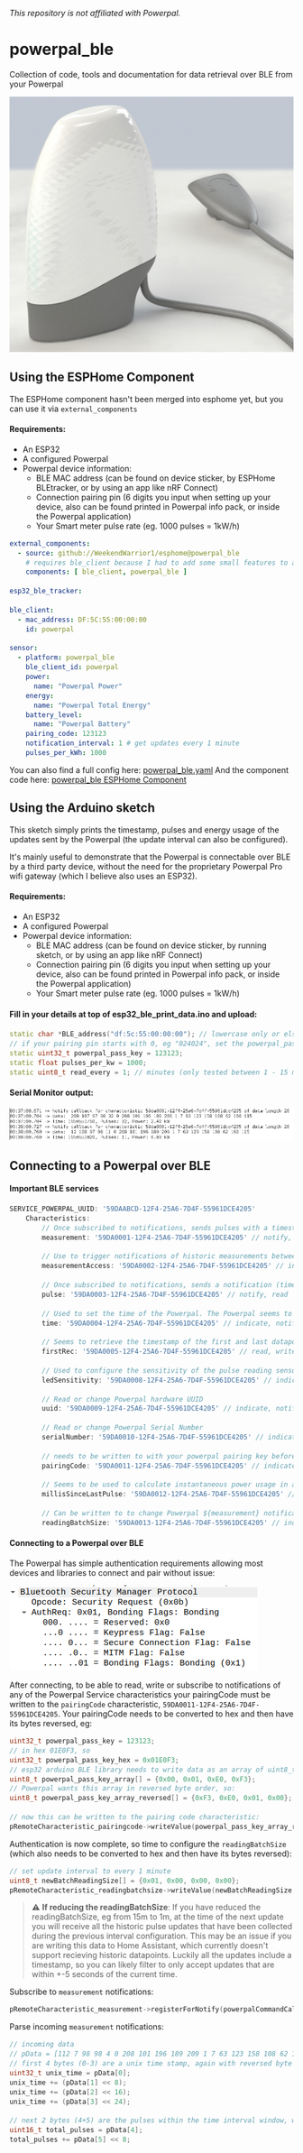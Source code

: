 _This repository is not affiliated with Powerpal._

# powerpal_ble
Collection of code, tools and documentation for data retrieval over BLE from your Powerpal

![Powerpal Device](assets/powerpal_device_cropped.png)

## Using the ESPHome Component

The ESPHome component hasn't been merged into esphome yet, but you can use it via `external_components`

#### Requirements:
- An ESP32
- A configured Powerpal
- Powerpal device information:
  - BLE MAC address (can be found on device sticker, by ESPHome BLEtracker, or by using an app like nRF Connect)
  - Connection pairing pin (6 digits you input when setting up your device, also can be found printed in Powerpal info pack, or inside the Powerpal application)
  - Your Smart meter pulse rate (eg. 1000 pulses = 1kW/h)

```yaml
external_components:
  - source: github://WeekendWarrior1/esphome@powerpal_ble
    # requires ble_client because I had to add some small features to authenticate properly
    components: [ ble_client, powerpal_ble ]

esp32_ble_tracker:

ble_client:
  - mac_address: DF:5C:55:00:00:00
    id: powerpal

sensor:
  - platform: powerpal_ble
    ble_client_id: powerpal
    power:
      name: "Powerpal Power"
    energy:
      name: "Powerpal Total Energy"
    battery_level:
      name: "Powerpal Battery"
    pairing_code: 123123
    notification_interval: 1 # get updates every 1 minute
    pulses_per_kWh: 1000
```
You can also find a full config here: [powerpal_ble.yaml](powerpal_ble.yaml)
And the component code here: [powerpal_ble ESPHome Component](https://github.com/WeekendWarrior1/esphome/tree/powerpal_ble/esphome/components/powerpal_ble)

## Using the Arduino sketch
This sketch simply prints the timestamp, pulses and energy usage of the updates sent by the Powerpal (the update interval can also be configured).

It's mainly useful to demonstrate that the Powerpal is connectable over BLE by a third party device, without the need for the proprietary Powerpal Pro wifi gateway (which I believe also uses an ESP32).

#### Requirements:
- An ESP32
- A configured Powerpal
- Powerpal device information:
  - BLE MAC address (can be found on device sticker, by running sketch, or by using an app like nRF Connect)
  - Connection pairing pin (6 digits you input when setting up your device, also can be found printed in Powerpal info pack, or inside the Powerpal application)
  - Your Smart meter pulse rate (eg. 1000 pulses = 1kW/h)


#### Fill in your details at top of esp32_ble_print_data.ino and upload:
```c++
static char *BLE_address("df:5c:55:00:00:00"); // lowercase only or else will fail to match
// if your pairing pin starts with 0, eg "024024", set the powerpal_pass_key as 24024
static uint32_t powerpal_pass_key = 123123;
static float pulses_per_kw = 1000;
static uint8_t read_every = 1; // minutes (only tested between 1 - 15 minutes)
```

#### Serial Monitor output:
![Serial Monitor Example Output](assets/arduino_serial_monitor_output.png)

## Connecting to a Powerpal over BLE

#### Important BLE services
```js
SERVICE_POWERPAL_UUID: '59DAABCD-12F4-25A6-7D4F-55961DCE4205'
    Characteristics:
        // Once subscribed to notifications, sends pulses with a timestamp every ${readingBatchSize}
        measurement: '59DA0001-12F4-25A6-7D4F-55961DCE4205' // notify, read, write

        // Use to trigger notifications of historic measurements between 2 dates
        measurementAccess: '59DA0002-12F4-25A6-7D4F-55961DCE4205' // indicate, write

        // Once subscribed to notifications, sends a notification (timestamp)for every pulse. This seems to be used by the application to display instantaneous power usage. This will likely chew through battery
        pulse: '59DA0003-12F4-25A6-7D4F-55961DCE4205' // notify, read

        // Used to set the time of the Powerpal. The Powerpal seems to have a pretty good RTC and you will likely not have to set this after the powerpal has been configured in it's app
        time: '59DA0004-12F4-25A6-7D4F-55961DCE4205' // indicate, notify, read, write

        // Seems to retrieve the timestamp of the first and last datapoints stored in the Powerpal
        firstRec: '59DA0005-12F4-25A6-7D4F-55961DCE4205' // read, write

        // Used to configure the sensitivity of the pulse reading sensor (Can also be done within the app)
        ledSensitivity: '59DA0008-12F4-25A6-7D4F-55961DCE4205' // indicate, notify, read, write

        // Read or change Powerpal hardware UUID
        uuid: '59DA0009-12F4-25A6-7D4F-55961DCE4205' // indicate, notify, read, write

        // Read or change Powerpal Serial Number
        serialNumber: '59DA0010-12F4-25A6-7D4F-55961DCE4205' // indicate, notify, read, write

        // needs to be written to with your powerpal pairing key before other services are accessible
        pairingCode: '59DA0011-12F4-25A6-7D4F-55961DCE4205' // indicate, notify, read, write

        // Seems to be used to calculate instantaneous power usage in app
        millisSinceLastPulse: '59DA0012-12F4-25A6-7D4F-55961DCE4205' // read

        // Can be written to to change Powerpal ${measurement} notification interval
        readingBatchSize: '59DA0013-12F4-25A6-7D4F-55961DCE4205' // indicate, notify, read, write
```
#### Connecting to a Powerpal over BLE

The Powerpal has simple authentication requirements allowing most devices and libraries to connect and pair without issue:

![Powerpal sent authreq](assets/powerpal_authreq.png)

After connecting, to be able to read, write or subscribe to notifications of any of the Powerpal Service characteristics your pairingCode must be written to the `pairingCode` characteristic, `59DA0011-12F4-25A6-7D4F-55961DCE4205`.
Your pairingCode needs to be converted to hex and then have its bytes reversed, eg:
```c++
uint32_t powerpal_pass_key = 123123;
// in hex 01E0F3, so
uint32_t powerpal_pass_key_hex = 0x01E0F3;
// esp32 arduino BLE library needs to write data as an array of uint8_t's, so
uint8_t powerpal_pass_key_array[] = {0x00, 0x01, 0xE0, 0xF3};
// Powerpal wants this array in reversed byte order, so:
uint8_t powerpal_pass_key_array_reversed[] = {0xF3, 0xE0, 0x01, 0x00};

// now this can be written to the pairing code characteristic:
pRemoteCharacteristic_pairingcode->writeValue(powerpal_pass_key_array_reversed, sizeof(powerpal_pass_key_array_reversed), false);
```

Authentication is now complete, so time to configure the `readingBatchSize` (which also needs to be converted to hex and then have its bytes reversed):
```c++
// set update interval to every 1 minute
uint8_t newBatchReadingSize[] = {0x01, 0x00, 0x00, 0x00};
pRemoteCharacteristic_readingbatchsize->writeValue(newBatchReadingSize, sizeof(newBatchReadingSize), false);
```
> :warning: **If reducing the readingBatchSize**: If you have reduced the readingBatchSize, eg from 15m to 1m, at the time of the next update you will receive all the historic pulse updates that have been collected during the previous interval configuration. This may be an issue if you are writing this data to Home Assistant, which currently doesn't support recieving historic datapoints. Luckily all the updates include a timestamp, so you can likely filter to only accept updates that are within +-5 seconds of the current time.

Subscribe to `measurement` notifications:
```c++
pRemoteCharacteristic_measurement->registerForNotify(powerpalCommandCallback);
```

Parse incoming `measurement` notifications:
```c++
// incoming data
// pData = [112 7 98 98 4 0 208 101 196 189 209 1 7 63 123 158 108 62 160 115]
// first 4 bytes (0-3) are a unix time stamp, again with reversed byte order
uint32_t unix_time = pData[0];
unix_time += (pData[1] << 8);
unix_time += (pData[2] << 16);
unix_time += (pData[3] << 24);

// next 2 bytes (4+5) are the pulses within the time interval window, with reversed byte order
uint16_t total_pulses = pData[4];
total_pulses += pData[5] << 8;
```